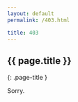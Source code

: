 ```yaml
---
layout: default
permalink: /403.html

title: 403
---
```


## {{ page.title }}
{: .page-title }

Sorry.
